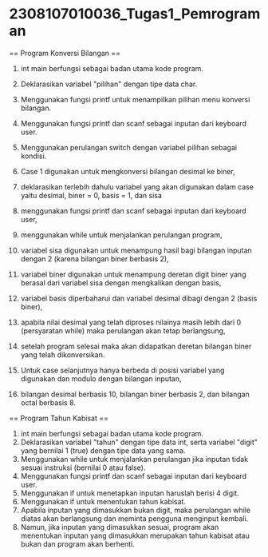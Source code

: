 # 2308107010036_Tugas1_Pemrograman

== Program Konversi Bilangan ==
1. int main berfungsi sebagai badan utama kode program.
2. Deklarasikan variabel "pilihan" dengan tipe data char.
3. Menggunakan fungsi printf untuk menampilkan pilihan menu konversi bilangan.
4. Menggunakan fungsi printf dan scanf sebagai inputan dari keyboard user.
5. Menggunakan perulangan switch dengan variabel pilihan sebagai kondisi.

6. Case 1 digunakan untuk mengkonversi bilangan desimal ke biner,
7. deklarasikan terlebih dahulu variabel yang akan digunakan dalam case yaitu desimal, biner = 0, basis = 1, dan sisa
8. menggunakan fungsi printf dan scanf sebagai inputan dari keyboard user,
9. menggunakan while untuk menjalankan perulangan program,
10. variabel sisa digunakan untuk menampung hasil bagi bilangan inputan dengan 2 (karena bilangan biner berbasis 2),
11. variabel biner digunakan untuk menampung deretan digit biner yang berasal dari variabel sisa dengan mengkalikan dengan basis,
12. variabel basis diperbaharui dan variabel desimal dibagi dengan 2 (basis biner),
13. apabila nilai desimal yang telah diproses nilainya masih lebih dari 0 (persyaratan while) maka perulangan akan tetap berlangsung,
14. setelah program selesai maka akan didapatkan deretan bilangan biner yang telah dikonversikan.

15. Untuk case selanjutnya hanya berbeda di posisi variabel yang digunakan dan modulo dengan bilangan inputan,
16. bilangan desimal berbasis 10, bilangan biner berbasis 2, dan bilangan octal berbasis 8.

 == Program Tahun Kabisat ==
 1. int main berfungsi sebagai badan utama kode program.
 2. Deklarasikan variabel "tahun" dengan tipe data int, serta variabel "digit" yang bernilai 1 (true) dengan tipe data yang sama.
 3. Menggunakan while untuk menjalankan perulangan jika inputan tidak sesuai instruksi (bernilai 0 atau false).
 4. Menggunakan fungsi printf dan scanf sebagai inputan dari keyboard user.
 5. Menggunakan if untuk menetapkan inputan haruslah berisi 4 digit.
 6. Menggunakan if untuk menentukan tahun kabisat.
 7. Apabila inputan yang dimasukkan bukan digit, maka perulangan while diatas akan berlangsung dan meminta pengguna menginput kembali.
 8. Namun, jika inputan yang dimasukkan sesuai, program akan menentukan inputan yang dimasukkan merupakan tahun kabisat atau bukan dan program akan berhenti.
